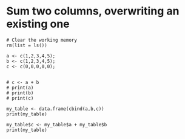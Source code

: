 # Sum two columns, overwriting an existing one

```
# Clear the working memory
rm(list = ls())

a <- c(1,2,3,4,5);
b <- c(1,2,3,4,5);
c <- c(0,0,0,0,0);


# c <- a + b
# print(a)
# print(b)
# print(c)

my_table <- data.frame(cbind(a,b,c))
print(my_table)

my_table$c <- my_table$a + my_table$b
print(my_table)
```